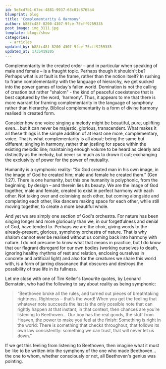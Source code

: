 ```yaml
---
id: 5e8cd7b1-67ec-4881-9937-63c01c8765a4
blueprint: blog
title: 'Complementarity & Harmony'
author: b88fc48f-8200-4307-9fce-75cff9259335
post_image: img_3111.jpg
template: blogs/show
categories:
  - articles
updated_by: b88fc48f-8200-4307-9fce-75cff9259335
updated_at: 1735419205
---
```

Complementarity in the created order – and in particular when speaking of male and female – is a fraught topic. Perhaps though it shouldn't be? Perhaps what is at fault is the frame, rather than the notion itself? In rushing to frame complementarity with the language of hierarchy, we get sucked into the power games of today's fallen world. Domination is not the calling of creation but rather "shalom" - the kind of peaceful coexistence that is best captured by the word, 'harmony'. Thus, it appears to me that there is more warrant for framing complementarity in the language of symphony rather than hierarchy. Biblical complementarity is a form of divine harmony realised in created form.

Consider how one voice singing a melody might be beautiful, pure, uplifting even... but it can never be majestic, glorious, transcendent. What makes it all these things is the simple addition of at least one more, complementary, voice. That is what complementarity is all about: being the same but different; singing in harmony, rather than jostling for space within the existing melodic line; maintaining enough volume to be heard as clearly and distinctly as the melody, but never so much as to drown it out; exchanging the exclusivity of power for the power of mutuality.

Humanity is a symphonic reality: "So God created man in his own image, in the image of God he created him; male and female he created them." (Gen 1:27). There is one humanity, but this one humanity is polyphonic, from the beginning, by design – and therein lies its beauty. We are the image of God together, male and female, created to exist in perfect harmony with each other. Not taking over and colonising each other, but coming alongside and completing each other, like dancers making space for each other, while still moving together, to create a more beautiful whole.

And yet we are simply one section of God's orchestra. For nature has been singing longer and more gloriously than we, in our forgetfulness and denial of God, have tended to. Perhaps we are the choir, giving words to the already-present, glorious, symphony orchestra of nature. That is why shalom cannot ever be realised without us coming back into harmony with nature. I do not presume to know what that means in practice, but I do know that our flagrant disregard for our own bodies (working ourselves to death, ignoring healthy rhythms of rest and relation, enclosing ourselves in concrete and artificial light) and also for the creatures we share this world with, is a form of jarring dissonance that obscures and destroys the possibility of true life in its fullness.

Let me close with one of Tim Keller's favourite quotes, by Leonard Bernstein, who had the following to say about reality as being symphonic:

> “Beethoven broke all the rules, and turned out pieces of breathtaking rightness. Rightness – that’s the word! When you get the feeling that whatever note succeeds the last is the only possible note that can rightly happen at that instant, in that context, then chances are you’re listening to Beethoven... Our boy has the real goods, the stuff from Heaven, the power to make you feel at the finish: Something is right in the world: There is something that checks throughout, that follows its own law consistently: something we can trust, that will never let us down.”

If we get this feeling from listening to Beethoven, then imagine what it must be like to be written into the symphony of the one who made Beethoven... the one to whom, whether consciously or not, all Beethoven's genius was pointing.